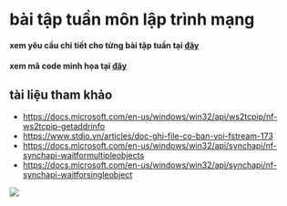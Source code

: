 # bài tập tuần môn lập trình mạng
#### xem yêu cầu chi tiết cho từng bài tập tuần tại [đây](https://github.com/phamhongphuc1999/LapTrinhMang/tree/master/requiment) 
#### xem mã code minh họa tại [đây](https://github.com/phamhongphuc1999/LapTrinhMang/tree/master/ma-minh-hoa)

## tài liệu tham khảo
- https://docs.microsoft.com/en-us/windows/win32/api/ws2tcpip/nf-ws2tcpip-getaddrinfo
- https://www.stdio.vn/articles/doc-ghi-file-co-ban-voi-fstream-173
- https://docs.microsoft.com/en-us/windows/win32/api/synchapi/nf-synchapi-waitformultipleobjects
- https://docs.microsoft.com/en-us/windows/win32/api/synchapi/nf-synchapi-waitforsingleobject

<image src="https://previews.123rf.com/images/vladgrin/vladgrin1802/vladgrin180200145/95306622-blockchain-network-concept-distributed-ledger-technology-block-chain-text-and-computer-connection-th.jpg">
